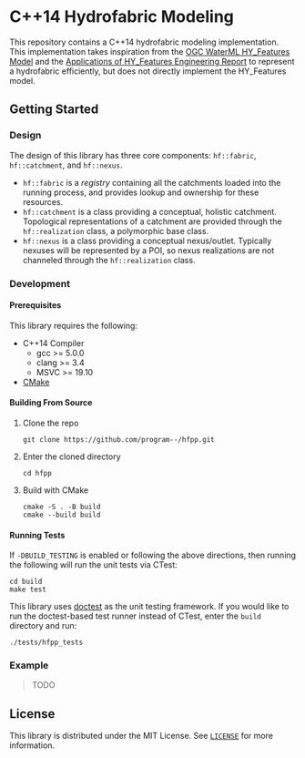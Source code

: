 # C++14 Hydrofabric Modeling

This repository contains a C++14 hydrofabric modeling implementation. This implementation takes inspiration from the [OGC WaterML HY_Features Model](https://docs.ogc.org/is/14-111r6/14-111r6.html) and the [Applications of HY_Features Engineering Report](https://docs.ogc.org/per/22-040.html) to represent a hydrofabric efficiently, but does not directly implement the HY_Features model.

## Getting Started

### Design

The design of this library has three core components: `hf::fabric`, `hf::catchment`, and `hf::nexus`. 

- `hf::fabric` is a *registry* containing all the catchments loaded into the running process, and provides lookup and ownership for these resources.
- `hf::catchment` is a class providing a conceptual, holistic catchment. Topological representations of a catchment are provided through the `hf::realization` class, a polymorphic base class.
- `hf::nexus` is a class providing a conceptual nexus/outlet. Typically nexuses will be represented by a POI, so nexus realizations are not channeled through the `hf::realization` class.

### Development

#### Prerequisites

This library requires the following:

- C++14 Compiler
    - gcc >= 5.0.0
    - clang >= 3.4
    - MSVC >= 19.10
- [CMake](https://cmake.org/)

#### Building From Source

1. Clone the repo
   ```
   git clone https://github.com/program--/hfpp.git
   ```

2. Enter the cloned directory
   ```
   cd hfpp
   ```

3. Build with CMake
   ```
   cmake -S . -B build
   cmake --build build
   ```

#### Running Tests

If `-DBUILD_TESTING` is enabled or following the above directions, then running the following will run the unit tests via CTest:

```
cd build
make test
```

This library uses [doctest](github.com/doctest/doctest) as the unit testing framework. If you would like to run the doctest-based test runner instead of CTest, enter the `build` directory and run:

```
./tests/hfpp_tests
```

### Example

> TODO

## License

This library is distributed under the MIT License. See [`LICENSE`](LICENSE) for more information.
